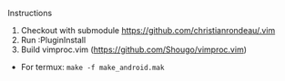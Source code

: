 Instructions

1. Checkout with submodule https://github.com/christianrondeau/.vim
2. Run :PluginInstall
3. Build vimproc.vim (https://github.com/Shougo/vimproc.vim)
  - For termux: `make -f make_android.mak`
